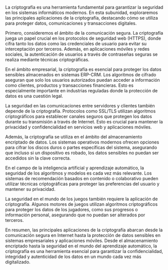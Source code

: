 La criptografía es una herramienta fundamental para garantizar la seguridad en los sistemas informáticos modernos. En esta subunidad, exploraremos las principales aplicaciones de la criptografía, destacando cómo se utiliza para proteger datos, comunicaciones y transacciones digitales.

Primero, consideremos el ámbito de la comunicación segura. La criptografía juega un papel crucial en los protocolos de seguridad web (HTTPS), donde cifra tanto los datos como las credenciales de usuario para evitar su interceptación por terceros. Además, en aplicaciones móviles y redes sociales, la autenticación de usuarios a través de contraseñas seguras se realiza mediante técnicas criptográficas.

En el ámbito empresarial, la criptografía es esencial para proteger los datos sensibles almacenados en sistemas ERP-CRM. Los algoritmos de cifrado aseguran que solo los usuarios autorizados puedan acceder a información como clientes, productos y transacciones financieras. Esto es especialmente importante en industrias reguladas donde la protección de datos es una cuestión legal.

La seguridad en las comunicaciones entre servidores y clientes también depende de la criptografía. Protocolos como SSL/TLS utilizan algoritmos criptográficos para establecer canales seguros que protegen los datos durante su transmisión a través de Internet. Esto es crucial para mantener la privacidad y confidencialidad en servicios web y aplicaciones móviles.

Además, la criptografía se utiliza en el ámbito del almacenamiento encriptado de datos. Los sistemas operativos modernos ofrecen opciones para cifrar los discos duros o partes específicas del sistema, asegurando que incluso si un dispositivo es robado, los datos sensibles no puedan ser accedidos sin la clave correcta.

En el campo de la inteligencia artificial y aprendizaje automático, la seguridad de los algoritmos y modelos es cada vez más relevante. Los sistemas de recomendación basados en contenido o colaborativo pueden utilizar técnicas criptográficas para proteger las preferencias del usuario y mantener su privacidad.

La seguridad en el mundo de los juegos también requiere la aplicación de criptografía. Algunos motores de juegos utilizan algoritmos criptográficos para proteger los datos de los jugadores, como sus progresos o información personal, asegurando que no puedan ser alterados por terceros.

En resumen, las principales aplicaciones de la criptografía abarcan desde la comunicación segura en Internet hasta la protección de datos sensibles en sistemas empresariales y aplicaciones móviles. Desde el almacenamiento encriptado hasta la seguridad en el mundo del aprendizaje automático, la criptografía es una herramienta esencial para garantizar la confidencialidad, integridad y autenticidad de los datos en un mundo cada vez más digitalizado.

